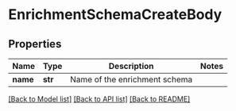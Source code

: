 # EnrichmentSchemaCreateBody

## Properties
Name | Type | Description | Notes
------------ | ------------- | ------------- | -------------
**name** | **str** | Name of the enrichment schema | 

[[Back to Model list]](../README.md#documentation-for-models) [[Back to API list]](../README.md#documentation-for-api-endpoints) [[Back to README]](../README.md)

